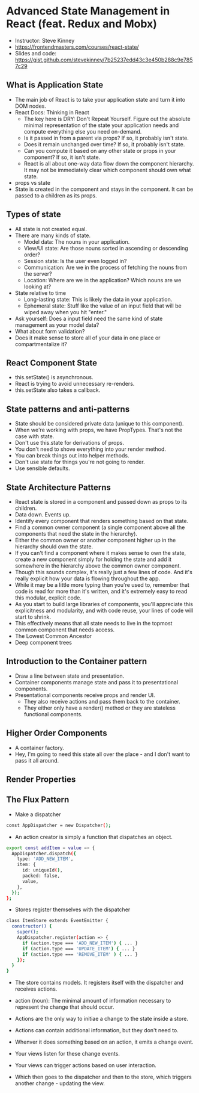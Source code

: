 # Advanced State Management in React (feat. Redux and Mobx)

* Instructor: Steve Kinney
* <https://frontendmasters.com/courses/react-state/>
* Slides and code: <https://gist.github.com/stevekinney/7b25237edd43c3e450b288c9e7857c29>

## What is Application State

* The main job of React is to take your application state and turn it into DOM nodes.
* React Docs: Thinking in React
  * The key here is DRY: Don't Repeat Yourself. Figure out the absolute minimal representation of the state your application needs and compute everything else you need on-demand.
  * Is it passed in from a parent via props? If so, it probably isn't state.
  * Does it remain unchanged over time? If so, it probably isn't state.
  * Can you compute it based on any other state or props in your component? If so, it isn't state.
  * React is all about one-way data flow down the component hierarchy. It may not be immediately clear which component should own what state.
* props vs state
* State is created in the component and stays in the component. It can be passed to a children as its props.

## Types of state

* All state is not created equal.
* There are many kinds of state.
  * Model data: The nouns in your application.
  * View/UI state: Are those nouns sorted in ascending or descending order?
  * Session state: Is the user even logged in?
  * Communication: Are we in the process of fetching the nouns from the server?
  * Location: Where are we in the application? Which nouns are we looking at?
* State relative to time
  * Long-lasting state: This is likely the data in your application.
  * Ephemeral state: Stuff like the value of an input field that will be wiped away when you  hit "enter."
* Ask yourself: Does a input field need the same kind of state management as your model data?
* What about form validation?
* Does it make sense to store all of your data in one place or compartmentalize it?

## React Component State

* this.setState() is asynchronous.
* React is trying to avoid unnecessary re-renders.
* this.setState also takes a callback.

## State patterns and anti-patterns

* State should be considered private data (unique to this component).
* When we're working with props, we have PropTypes. That's not the case with state.
* Don't use this.state for derivations of props.
* You don't need to shove everything into your render method.
* You can break things out into helper methods.
* Don't use state for things you're not going to render.
* Use sensible defaults.

## State Architecture Patterns

* React state is stored in a component and passed down as props to its children.
* Data down. Events up.
* Identify every component that renders something based on that state.
* Find a common owner component (a single component above all the components that need the state in the hierarchy).
* Either the common owner or another component higher up in the hierarchy should own the state.
* If you can't find a component where it makes sense to own the state, create a new component simply for holding the state and add it somewhere in the hierarchy above the common owner component.
* Though this sounds complex, it's really just a few lines of code. And it's really explicit how your data is flowing throughout the app.
* While it may be a little more typing than you're used to, remember that code is read for more than it's written, and it's extremely easy to read this modular, explicit code.
* As you start to build large libraries of components, you'll appreciate this explicitness and modularity, and with code reuse, your lines of code will start to shrink.
* This effectively means that all state needs to live in the topmost common component that needs access.
* The Lowest Common Ancestor
* Deep component trees

## Introduction to the Container pattern

* Draw a line between state and presentation.
* Container components manage state and pass it to presentational components.
* Presentational components receive props and render UI.
  * They also receive actions and pass them back to the container.
  * They either only have a render() method or they are stateless functional components.

## Higher Order Components

* A container factory.
* Hey, I'm going to need this state all over the place - and I don't want to pass it all around.

## Render Properties

## The Flux Pattern

* Make a dispatcher

```bash
const AppDispatcher = new Dispatcher();
```

* An action creator is simply a function that dispatches an object.

```bash
export const addItem = value => {
  AppDispatcher.dispatch({
    type: 'ADD_NEW_ITEM',
    item: {
      id: uniqueId(),
      packed: false,
      value,
    },
  });
};
```

* Stores register themselves with the dispatcher

```bash
class ItemStore extends EventEmitter {
  constructor() {
    super();
    AppDispatcher.register(action => {
      if (action.type === 'ADD_NEW_ITEM') { ... }
      if (action.type === 'UPDATE_ITEM') { ... }
      if (action.type === 'REMOVE_ITEM' ) { ... }
    });
  }
}
```

* The store contains models. It registers itself with the dispatcher and receives actions.

* action (noun): The minimal amount of information necessary to represent the change that should occur.

* Actions are the only way to initiae a change to the state inside a store.

* Actions can contain additional information, but they don't need to.

* Whenver it does something based on an action, it emits a change event.

* Your views listen for these change events.

* Your views can trigger actions based on user interaction.

* Which then goes to the dispatcher and then to the store, which triggers another change - updating the view.
